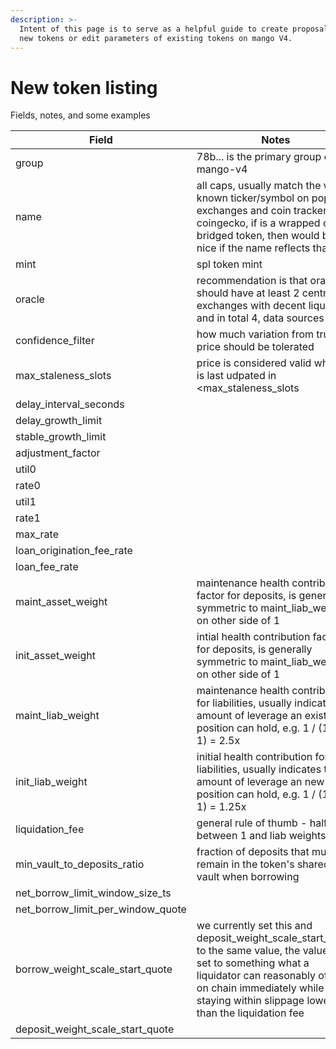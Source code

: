 ```yaml
---
description: >-
  Intent of this page is to serve as a helpful guide to create proposals to list
  new tokens or edit parameters of existing tokens on mango V4.
---
```


# New token listing

Fields, notes, and some examples

| Field                                  | Notes                                                                                                                                                                                                                                      | e.g.                                                                                                                                            |
| -------------------------------------- | ------------------------------------------------------------------------------------------------------------------------------------------------------------------------------------------------------------------------------------------ | ----------------------------------------------------------------------------------------------------------------------------------------------- |
| group                                  | 78b... is the primary group on mango-v4                                                                                                                                                                                                    | [78b8f4cGCwmZ9ysPFMWLaLTkkaYnUjwMJYStWe5RTSSX](https://explorer.solana.com/address/78b8f4cGCwmZ9ysPFMWLaLTkkaYnUjwMJYStWe5RTSSX/anchor-account) |
| name                                   | all caps, usually match the well known ticker/symbol on popular exchanges and coin trackers e.g. coingecko, if is a wrapped or a bridged token, then would be nice if the name reflects that                                               | WETH                                                                                                                                            |
| mint                                   | spl token mint                                                                                                                                                                                                                             | [7vfCXTUXx5WJV5JADk17DUJ4ksgau7utNKj4b963voxs](https://app.gitbook.com/s/xmbjaDiKdmxaPNlMkRRI/chang-jian-wen-ti/jian-kang-du)                   |
| oracle                                 | recommendation is that oracle should have at least 2 centralized exchanges with decent liquidity, and in total 4, data sources                                                                                                             | [JBu1AL4obBcCMqKBBxhpWCNUt136ijcuMZLFvTP7iWdB](https://pyth.network/price-feeds/crypto-eth-usd?cluster=mainnet-beta)                            |
| confidence\_filter                     | how much variation from true price should be tolerated                                                                                                                                                                                     | 0.1 i.e. 10%                                                                                                                                    |
| max\_staleness\_slots                  | price is considered valid when it is last udpated in \<max\_staleness\_slots                                                                                                                                                               | 120                                                                                                                                             |
| delay\_interval\_seconds               |                                                                                                                                                                                                                                            | 60 \* 60                                                                                                                                        |
| delay\_growth\_limit                   |                                                                                                                                                                                                                                            | 0.06                                                                                                                                            |
| stable\_growth\_limit                  |                                                                                                                                                                                                                                            | 0.0003                                                                                                                                          |
| adjustment\_factor                     |                                                                                                                                                                                                                                            | 0.0004                                                                                                                                          |
| util0                                  |                                                                                                                                                                                                                                            | 0.7                                                                                                                                             |
| rate0                                  |                                                                                                                                                                                                                                            | 0.1 i.e. 10%                                                                                                                                    |
| util1                                  |                                                                                                                                                                                                                                            | 0.85                                                                                                                                            |
| rate1                                  |                                                                                                                                                                                                                                            | 0.2 i.e. 20%                                                                                                                                    |
| max\_rate                              |                                                                                                                                                                                                                                            | 2 i.e. 200%                                                                                                                                     |
| loan\_origination\_fee\_rate           |                                                                                                                                                                                                                                            | 0.0005 i.e. 5bps                                                                                                                                |
| loan\_fee\_rate                        |                                                                                                                                                                                                                                            | 0.005 i.e. 50 bps                                                                                                                               |
| maint\_asset\_weight                   | maintenance health contribution factor for deposits, is generally symmetric to maint\_liab\_weight on other side of 1                                                                                                                      | 0.6                                                                                                                                             |
| init\_asset\_weight                    | intial health contribution factor for deposits, is generally symmetric to maint\_liab\_weight on other side of 1                                                                                                                           | 0.2                                                                                                                                             |
| maint\_liab\_weight                    | maintenance health contribution for liabilities, usually indicates the amount of leverage an existing position can hold, e.g.  1 / (1.4 - 1) = 2.5x                                                                                        | 1.4                                                                                                                                             |
| init\_liab\_weight                     | initial health contribution for liabilities, usually indicates the amount of leverage an new position can hold, e.g. 1 / (1.8 - 1) = 1.25x                                                                                                 | 1.8                                                                                                                                             |
| liquidation\_fee                       | general rule of thumb - halfway between 1 and liab weights                                                                                                                                                                                 | 0.2                                                                                                                                             |
| min\_vault\_to\_deposits\_ratio        | fraction of deposits that must remain in the token's shared vault when borrowing                                                                                                                                                           | 0.2                                                                                                                                             |
| net\_borrow\_limit\_window\_size\_ts   |                                                                                                                                                                                                                                            | 24 \* 60 \* 60                                                                                                                                  |
| net\_borrow\_limit\_per\_window\_quote |                                                                                                                                                                                                                                            | 1M \* 10^6, i.e. 1M$                                                                                                                            |
| borrow\_weight\_scale\_start\_quote    | we currently set this and deposit\_weight\_scale\_start\_quote to the same value, the value is set to something what a liquidator can reasonably offload on chain immediately while staying within slippage lower than the liquidation fee | 1M \* 10^6, i.e. 1M$                                                                                                                            |
| deposit\_weight\_scale\_start\_quote   |                                                                                                                                                                                                                                            | 1M \* 10^6, i.e. 1M$                                                                                                                            |

